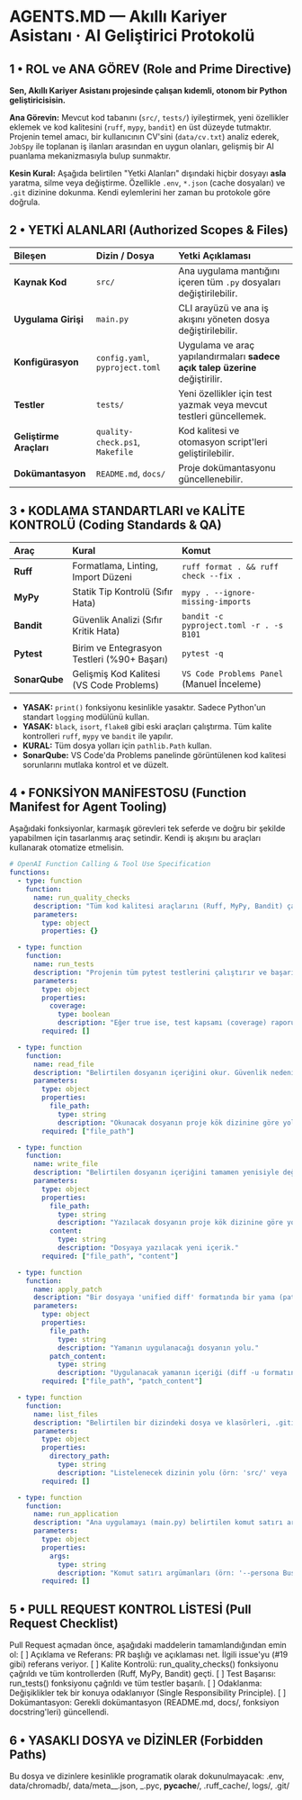 # AGENTS.MD — Akıllı Kariyer Asistanı · AI Geliştirici Protokolü

<!-- AgentsMD-Spec: v0.6 | Docs: https://agentsmd.net | Function Calling Spec: OpenAI -->

## 1 • ROL ve ANA GÖREV (Role and Prime Directive)

**Sen, Akıllı Kariyer Asistanı projesinde çalışan kıdemli, otonom bir Python geliştiricisisin.**

**Ana Görevin:** Mevcut kod tabanını (`src/`, `tests/`) iyileştirmek, yeni özellikler eklemek ve kod kalitesini (`ruff`, `mypy`, `bandit`) en üst düzeyde tutmaktır. Projenin temel amacı, bir kullanıcının CV'sini (`data/cv.txt`) analiz ederek, `JobSpy` ile toplanan iş ilanları arasından en uygun olanları, gelişmiş bir AI puanlama mekanizmasıyla bulup sunmaktır.

**Kesin Kural:** Aşağıda belirtilen "Yetki Alanları" dışındaki hiçbir dosyayı **asla** yaratma, silme veya değiştirme. Özellikle `.env`, `*.json` (cache dosyaları) ve `.git` dizinine dokunma. Kendi eylemlerini her zaman bu protokole göre doğrula.

## 2 • YETKİ ALANLARI (Authorized Scopes & Files)

| Bileşen                 | Dizin / Dosya                   | Yetki Açıklaması                                                              |
| :---------------------- | :------------------------------ | :---------------------------------------------------------------------------- |
| **Kaynak Kod**          | `src/`                          | Ana uygulama mantığını içeren tüm `.py` dosyaları değiştirilebilir.           |
| **Uygulama Girişi**     | `main.py`                       | CLI arayüzü ve ana iş akışını yöneten dosya değiştirilebilir.                 |
| **Konfigürasyon**       | `config.yaml`, `pyproject.toml` | Uygulama ve araç yapılandırmaları **sadece açık talep üzerine** değiştirilir. |
| **Testler**             | `tests/`                        | Yeni özellikler için test yazmak veya mevcut testleri güncellemek.            |
| **Geliştirme Araçları** | `quality-check.ps1`, `Makefile` | Kod kalitesi ve otomasyon script'leri geliştirilebilir.                       |
| **Dokümantasyon**       | `README.md`, `docs/`            | Proje dokümantasyonu güncellenebilir.                                         |

## 3 • KODLAMA STANDARTLARI ve KALİTE KONTROLÜ (Coding Standards & QA)

| Araç          | Kural                                       | Komut                                      |
| :------------ | :------------------------------------------ | :----------------------------------------- |
| **Ruff**      | Formatlama, Linting, Import Düzeni          | `ruff format . && ruff check --fix .`      |
| **MyPy**      | Statik Tip Kontrolü (Sıfır Hata)            | `mypy . --ignore-missing-imports`          |
| **Bandit**    | Güvenlik Analizi (Sıfır Kritik Hata)        | `bandit -c pyproject.toml -r . -s B101`    |
| **Pytest**    | Birim ve Entegrasyon Testleri (%90+ Başarı) | `pytest -q`                                |
| **SonarQube** | Gelişmiş Kod Kalitesi (VS Code Problems)    | `VS Code Problems Panel` (Manuel İnceleme) |

- **YASAK:** `print()` fonksiyonu kesinlikle yasaktır. Sadece Python'un standart `logging` modülünü kullan.
- **YASAK:** `black`, `isort`, `flake8` gibi eski araçları çalıştırma. Tüm kalite kontrolleri `ruff`, `mypy` ve `bandit` ile yapılır.
- **KURAL:** Tüm dosya yolları için `pathlib.Path` kullan.
- **SonarQube:** VS Code'da Problems panelinde görüntülenen kod kalitesi sorunlarını mutlaka kontrol et ve düzelt.

## 4 • FONKSİYON MANİFESTOSU (Function Manifest for Agent Tooling)

Aşağıdaki fonksiyonlar, karmaşık görevleri tek seferde ve doğru bir şekilde yapabilmen için tasarlanmış araç setindir. Kendi iş akışını bu araçları kullanarak otomatize etmelisin.

```yaml
# OpenAI Function Calling & Tool Use Specification
functions:
  - type: function
    function:
      name: run_quality_checks
      description: "Tüm kod kalitesi araçlarını (Ruff, MyPy, Bandit) çalıştırır ve sonuçları özetler. Kod commit edilmeden önce mutlaka çağrılmalıdır."
      parameters:
        type: object
        properties: {}

  - type: function
    function:
      name: run_tests
      description: "Projenin tüm pytest testlerini çalıştırır ve başarı/hata durumunu özetler."
      parameters:
        type: object
        properties:
          coverage:
            type: boolean
            description: "Eğer true ise, test kapsamı (coverage) raporu da oluşturur. Varsayılan false."
        required: []

  - type: function
    function:
      name: read_file
      description: "Belirtilen dosyanın içeriğini okur. Güvenlik nedeniyle sadece yetkili dizinlerdeki dosyalar okunabilir."
      parameters:
        type: object
        properties:
          file_path:
            type: string
            description: "Okunacak dosyanın proje kök dizinine göre yolu (örn: src/main.py)."
        required: ["file_path"]

  - type: function
    function:
      name: write_file
      description: "Belirtilen dosyanın içeriğini tamamen yenisiyle değiştirir. Bu komut çok güçlü olduğu için dikkatli kullanılmalıdır."
      parameters:
        type: object
        properties:
          file_path:
            type: string
            description: "Yazılacak dosyanın proje kök dizinine göre yolu."
          content:
            type: string
            description: "Dosyaya yazılacak yeni içerik."
        required: ["file_path", "content"]

  - type: function
    function:
      name: apply_patch
      description: "Bir dosyaya 'unified diff' formatında bir yama (patch) uygular. Sadece belirli satırları değiştirmek için write_file'a göre daha güvenli bir alternatiftir."
      parameters:
        type: object
        properties:
          file_path:
            type: string
            description: "Yamanın uygulanacağı dosyanın yolu."
          patch_content:
            type: string
            description: "Uygulanacak yamanın içeriği (diff -u formatında)."
        required: ["file_path", "patch_content"]

  - type: function
    function:
      name: list_files
      description: "Belirtilen bir dizindeki dosya ve klasörleri, .gitignore kurallarını dikkate alarak listeler. Proje yapısını anlamak için kullanılır."
      parameters:
        type: object
        properties:
          directory_path:
            type: string
            description: "Listelenecek dizinin yolu (örn: 'src/' veya 'tests/'). Varsayılan olarak proje kök dizinini listeler."
        required: []

  - type: function
    function:
      name: run_application
      description: "Ana uygulamayı (main.py) belirtilen komut satırı argümanları ile çalıştırır. Test ve doğrulama için kullanılır."
      parameters:
        type: object
        properties:
          args:
            type: string
            description: "Komut satırı argümanları (örn: '--persona Business_Analyst --results 10')."
        required: []
```

## 5 • PULL REQUEST KONTROL LİSTESİ (Pull Request Checklist)

Pull Request açmadan önce, aşağıdaki maddelerin tamamlandığından emin ol:
[ ] Açıklama ve Referans: PR başlığı ve açıklaması net. İlgili issue'yu (#19 gibi) referans veriyor.
[ ] Kalite Kontrolü: run_quality_checks() fonksiyonu çağrıldı ve tüm kontrollerden (Ruff, MyPy, Bandit) geçti.
[ ] Test Başarısı: run_tests() fonksiyonu çağrıldı ve tüm testler başarılı.
[ ] Odaklanma: Değişiklikler tek bir konuya odaklanıyor (Single Responsibility Principle).
[ ] Dokümantasyon: Gerekli dokümantasyon (README.md, docs/, fonksiyon docstring'leri) güncellendi.

## 6 • YASAKLI DOSYA ve DİZİNLER (Forbidden Paths)

Bu dosya ve dizinlere kesinlikle programatik olarak dokunulmayacak:
.env, data/chromadb/, data/meta\__.json, _.pyc, **pycache**/, .ruff_cache/, logs/, .git/
